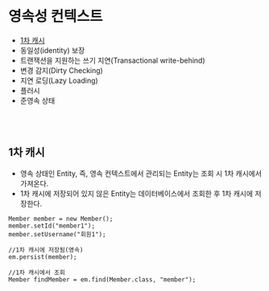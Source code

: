 
# 영속성 컨텍스트

- [1차 캐시](#1차-캐시)
- 동일성(identity) 보장
- 트랜잭션을 지원하는 쓰기 지연(Transactional write-behind)
- 변경 감지(Dirty Checking)
- 지연 로딩(Lazy Loading)
- 플러시
- 준영속 상태

<br/>
<br/>

## 1차 캐시

- 영속 상태인 Entity, 즉, 영속 컨텍스트에서 관리되는 Entity는 조회 시 1차 캐시에서 가져온다.
- 1차 캐시에 저장되어 있지 않은 Entity는 데이터베이스에서 조회한 후 1차 캐시에 저장한다.

```
Member member = new Member();
member.setId("member1");
member.setUsername("회원1");

//1차 캐시에 저장됨(영속)
em.persist(member);

//1차 캐시에서 조회
Member findMember = em.find(Member.class, "member");
```
